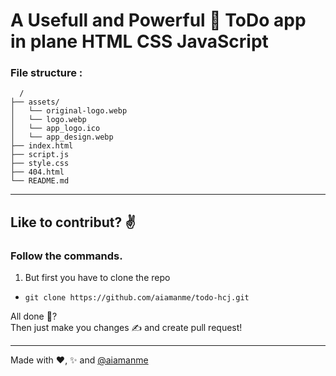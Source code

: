 # A Usefull and Powerful 💪 ToDo app in plane HTML CSS JavaScript

### File structure :

```
  /
├── assets/
│   └── original-logo.webp
│   └── logo.webp
│   └── app_logo.ico
│   └── app_design.webp
├── index.html
├── script.js
├── style.css
├── 404.html
└── README.md
```

---

## Like to contribut? ✌️

### Follow the commands.

1. But first you have to clone the repo
- ```git clone https://github.com/aiamanme/todo-hcj.git```

All done 🤔?  
Then just make you changes ✍️ and create pull request!  

---

Made with ❤️, ✨ and [@aiamanme](https://github.com/aiamanme)
